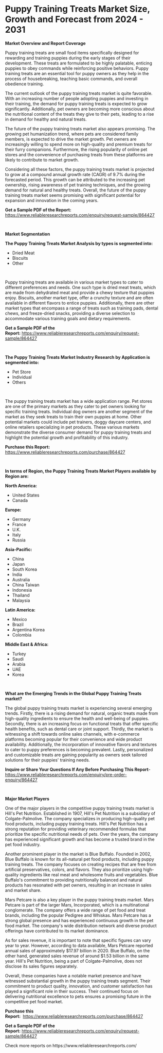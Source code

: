 <p><h1>Puppy Training Treats Market Size, Growth and Forecast from 2024 - 2031</h1></p><p><strong>Market Overview and Report Coverage</strong></p>
<p><p>Puppy training treats are small food items specifically designed for rewarding and training puppies during the early stages of their development. These treats are formulated to be highly palatable, enticing puppies to obey commands while reinforcing positive behaviors. Puppy training treats are an essential tool for puppy owners as they help in the process of housebreaking, teaching basic commands, and overall obedience training.</p><p>The current outlook of the puppy training treats market is quite favorable. With an increasing number of people adopting puppies and investing in their training, the demand for puppy training treats is expected to grow significantly. Additionally, pet owners are becoming more conscious about the nutritional content of the treats they give to their pets, leading to a rise in demand for healthy and natural treats.</p><p>The future of the puppy training treats market also appears promising. The growing pet humanization trend, where pets are considered family members, is expected to drive the market growth. Pet owners are increasingly willing to spend more on high-quality and premium treats for their furry companions. Furthermore, the rising popularity of online pet stores and the convenience of purchasing treats from these platforms are likely to contribute to market growth.</p><p>Considering all these factors, the puppy training treats market is projected to grow at a compound annual growth rate (CAGR) of 9.7% during the forecasted period. This growth can be attributed to the increasing pet ownership, rising awareness of pet training techniques, and the growing demand for natural and healthy treats. Overall, the future of the puppy training treats market seems promising with significant potential for expansion and innovation in the coming years.</p></p>
<p><strong>Get a Sample PDF of the Report:</strong> <a href="https://www.reliableresearchreports.com/enquiry/request-sample/864427">https://www.reliableresearchreports.com/enquiry/request-sample/864427</a></p>
<p>&nbsp;</p>
<p><strong>Market Segmentation</strong></p>
<p><strong>The Puppy Training Treats Market Analysis by types is segmented into:</strong></p>
<p><ul><li>Dried Meat</li><li>Biscuits</li><li>Other</li></ul></p>
<p>&nbsp;</p>
<p><p>Puppy training treats are available in various market types to cater to different preferences and needs. One such type is dried meat treats, which are made from dehydrated meat and provide a chewy texture that puppies enjoy. Biscuits, another market type, offer a crunchy texture and are often available in different flavors to entice puppies. Additionally, there are other market types that encompass a range of treats such as training pads, dental chews, and freeze-dried snacks, providing a diverse selection to accommodate various training goals and dietary requirements.</p></p>
<p><strong>Get a Sample PDF of the Report:</strong>&nbsp;<a href="https://www.reliableresearchreports.com/enquiry/request-sample/864427">https://www.reliableresearchreports.com/enquiry/request-sample/864427</a></p>
<p>&nbsp;</p>
<p><strong>The Puppy Training Treats Market Industry Research by Application is segmented into:</strong></p>
<p><ul><li>Pet Store</li><li>Individual</li><li>Others</li></ul></p>
<p>&nbsp;</p>
<p><p>The puppy training treats market has a wide application range. Pet stores are one of the primary markets as they cater to pet owners looking for specific training treats. Individual dog owners are another segment of the market as they seek treats to train their own puppies at home. Other potential markets could include pet trainers, doggy daycare centers, and online retailers specializing in pet products. These various markets demonstrate the diverse consumer demand for puppy training treats and highlight the potential growth and profitability of this industry.</p></p>
<p><strong>Purchase this Report:</strong>&nbsp; <a href="https://www.reliableresearchreports.com/purchase/864427">https://www.reliableresearchreports.com/purchase/864427</a></p>
<p>&nbsp;</p>
<p><strong>In terms of Region, the Puppy Training Treats Market Players available by Region are:</strong></p>
<p>
    <p> <strong> North America: </strong>
        <ul>
            <li>United States</li>
            <li>Canada</li>
        </ul>
        </p> 
    <p> <strong> Europe: </strong>
        <ul>
            <li>Germany</li>
            <li>France</li>
            <li>U.K.</li>
            <li>Italy</li>
            <li>Russia</li>
        </ul>
        </p> 
    <p> <strong> Asia-Pacific: </strong>
        <ul>
            <li>China</li>
            <li>Japan</li>
            <li>South Korea</li>
            <li>India</li>
            <li>Australia</li>
            <li>China Taiwan</li>
            <li>Indonesia</li>
            <li>Thailand</li>
            <li>Malaysia</li>
        </ul>
        </p> 
    <p> <strong> Latin America: </strong>
        <ul>
            <li>Mexico</li>
            <li>Brazil</li>
            <li>Argentina Korea</li>
            <li>Colombia</li>
        </ul>
        </p> 
    <p> <strong> Middle East & Africa: </strong>
        <ul>
            <li>Turkey</li>
            <li>Saudi</li>
            <li>Arabia</li>
            <li>UAE</li>
            <li>Korea</li>
        </ul>
    </p>
    </p>
<p>&nbsp;</p>
<p><strong>What are the Emerging Trends in the Global Puppy Training Treats market?</strong></p>
<p><p>The global puppy training treats market is experiencing several emerging trends. Firstly, there is a rising demand for natural, organic treats made from high-quality ingredients to ensure the health and well-being of puppies. Secondly, there is an increasing focus on functional treats that offer specific health benefits, such as dental care or joint support. Thirdly, the market is witnessing a shift towards online sales channels, with e-commerce platforms becoming popular for their convenience and wide product availability. Additionally, the incorporation of innovative flavors and textures to cater to puppy preferences is becoming prevalent. Lastly, personalized and customizable treats are gaining popularity as owners seek tailored solutions for their puppies' training needs.</p></p>
<p><strong>Inquire or Share Your Questions If Any Before Purchasing This Report</strong>- <a href="https://www.reliableresearchreports.com/enquiry/pre-order-enquiry/864427">https://www.reliableresearchreports.com/enquiry/pre-order-enquiry/864427</a></p>
<p>&nbsp;</p>
<p><strong>Major Market Players</strong></p>
<p><p>One of the major players in the competitive puppy training treats market is Hill's Pet Nutrition. Established in 1907, Hill's Pet Nutrition is a subsidiary of Colgate-Palmolive. The company specializes in producing high-quality pet food products, including puppy training treats. Hill's Pet Nutrition has a strong reputation for providing veterinary recommended formulas that prioritize the specific nutritional needs of pets. Over the years, the company has experienced significant growth and has become a trusted brand in the pet food industry.</p><p>Another prominent player in the market is Blue Buffalo. Founded in 2002, Blue Buffalo is known for its all-natural pet food products, including puppy training treats. The company focuses on creating recipes that are free from artificial preservatives, colors, and flavors. They also prioritize using high-quality ingredients like real meat and wholesome fruits and vegetables. Blue Buffalo's commitment to providing nutritionally balanced and natural products has resonated with pet owners, resulting in an increase in sales and market share.</p><p>Mars Petcare is also a key player in the puppy training treats market. Mars Petcare is part of the larger Mars, Incorporated, which is a multinational conglomerate. The company offers a wide range of pet food and treat brands, including the popular Pedigree and Whiskas. Mars Petcare has a strong global presence and has experienced continuous growth in the pet food market. The company's wide distribution network and diverse product offerings have contributed to its market dominance.</p><p>As for sales revenue, it is important to note that specific figures can vary year to year. However, according to data available, Mars Petcare reported annual sales of approximately $17.97 billion in 2020. Blue Buffalo, on the other hand, generated sales revenue of around $1.53 billion in the same year. Hill's Pet Nutrition, being a part of Colgate-Palmolive, does not disclose its sales figures separately.</p><p>Overall, these companies have a notable market presence and have witnessed substantial growth in the puppy training treats segment. Their commitment to product quality, innovation, and customer satisfaction has played a significant role in their success. Their continued focus on delivering nutritional excellence to pets ensures a promising future in the competitive pet food market.</p></p>
<p><strong>Purchase this Report:</strong>&nbsp;&nbsp;<a href="https://www.reliableresearchreports.com/purchase/864427">https://www.reliableresearchreports.com/purchase/864427</a></p>
<p></p>
<p><strong>Get a Sample PDF of the Report:</strong>&nbsp;<a href="https://www.reliableresearchreports.com/enquiry/request-sample/864427">https://www.reliableresearchreports.com/enquiry/request-sample/864427</a></p>
<p>Check more reports on https://www.reliableresearchreports.com/</p>
